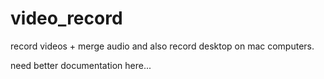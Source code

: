 # video_record
record videos + merge audio and also record desktop on mac computers.

need better documentation here...
